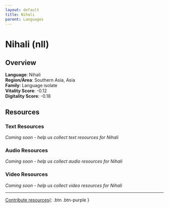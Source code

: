 ```yaml
---
layout: default
title: Nihali
parent: Languages
---
```


# Nihali (nll)

## Overview

**Language**: Nihali  
**Region/Area**: Southern Asia, Asia  
**Family**: Language isolate  
**Vitality Score**: -0.12  
**Digitality Score**: -0.18  

## Resources

### Text Resources
*Coming soon - help us collect text resources for Nihali*

### Audio Resources
*Coming soon - help us collect audio resources for Nihali*

### Video Resources
*Coming soon - help us collect video resources for Nihali*

---

[Contribute resources](https://fairtrain.github.io/){: .btn .btn-purple }
